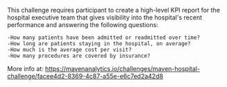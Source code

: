 This challenge requires participant to create a high-level KPI report for the hospital executive team that gives visibility into the hospital's recent performance and answering the following questions:

    -How many patients have been admitted or readmitted over time?
    -How long are patients staying in the hospital, on average?
    -How much is the average cost per visit?
    -How many procedures are covered by insurance?

More info at: https://mavenanalytics.io/challenges/maven-hospital-challenge/facee4d2-8369-4c87-a55e-e6c7ed2a42d8
